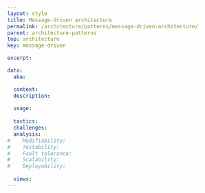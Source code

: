 ```yaml
---
layout: style
title: Message-driven architecture
permalink: /architecture/patterns/message-driven-architecture/
parent: architecture-patterns
top: architecture
key: message-driven

excerpt:

data:
  aka:

  context:
  description:
 
  usage:
  
  tactics:
  challenges:
  analysis:
#    Modifiability:
#    Testability:
#    Fault tolerance:
#    Scalability:
#    Deployability:
    
  views:
---
```


